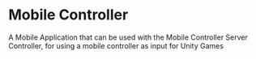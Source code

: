 # Mobile Controller

A Mobile Application that can be used with the Mobile Controller Server Controller, for using a mobile controller as input for Unity Games
